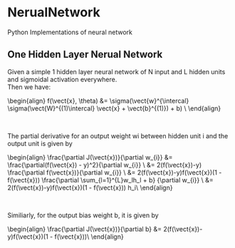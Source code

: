 # NerualNetwork
Python Implementations of neural network

## One Hidden Layer Nerual Network
Given a simple 1 hidden layer neural network of N input and L hidden units and
sigmoidal activation everywhere.<br/>
Then we have:

\begin{align}
f(\vect{x}, \theta) &= 
\sigma(\vect{w}^{\intercal}
\sigma(\vect{W}^{(1)\intercal}
 \vect{x} + \vect{b}^{(1)}) + b)  \\
\end{align}

<br/>

The partial derivative for an output weight wi between hidden unit i and the
output unit is given by

\begin{align}
\frac{\partial J(\vect{x})}{\partial w_{i}}
&= \frac{\partial(f(\vect{x}) - y)^2}{\partial w_{i}} \\
&= 2(f(\vect{x})-y) \frac{\partial f(\vect{x})}{\partial w_{i}} \\
&= 2(f(\vect{x})-y)f(\vect{x})(1 - f(\vect{x}))
\frac{\partial \sum_{l=1}^{L}w_lh_l + b}
{\partial w_{i}} \\
&= 2(f(\vect{x})-y)f(\vect{x})(1 - f(\vect{x})) h_i\\
\end{align}

<br/>

Similiarly, for the output bias weight b, it is given by

\begin{align}
\frac{\partial J(\vect{x})}{\partial b}
&= 2(f(\vect{x})-y)f(\vect{x})(1 - f(\vect{x}))\\
\end{align}
